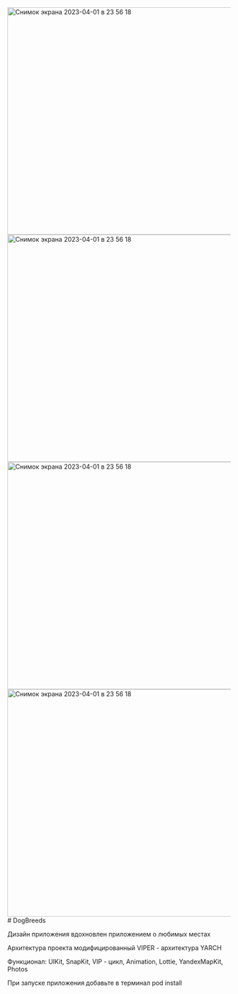 <img width="513" alt="Снимок экрана 2023-04-01 в 23 56 18" src="https://i.ibb.co/VD2bXVs/image.jpg">
<img width="513" alt="Снимок экрана 2023-04-01 в 23 56 18" src="https://i.ibb.co/MRS8n5b/image.jpg">
<img width="513" alt="Снимок экрана 2023-04-01 в 23 56 18" src="https://i.ibb.co/mRzVjPk/image.jpg">
<img width="513" alt="Снимок экрана 2023-04-01 в 23 56 18" src="https://i.ibb.co/CWhFNwh/image.jpg">
# DogBreeds

Дизайн приложения вдохновлен приложением о любимых местах

Архитектура проекта модифицированный VIPER - архитектура YARCH 

Функционал: UIKit, SnapKit, VIP - цикл, Animation, Lottie, YandexMapKit, Photos

При запуске приложения добавьте в терминал pod install
